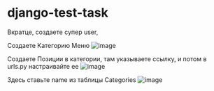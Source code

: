# django-test-task


Вкратце, создаете супер user, 

Создаете Категорию Меню
![image](https://user-images.githubusercontent.com/108280776/234343683-b2fd3e44-9142-464e-93d6-29988e8613b0.png)

Создаете Позиции в категории, там указываете ссылку, и потом в urls.py настраивайте ее
![image](https://user-images.githubusercontent.com/108280776/234343889-2dcc2995-c1ec-4d17-b5c6-f40be80a4bfa.png)


Здесь ставьте name из таблицы Categories
![image](https://user-images.githubusercontent.com/108280776/234345517-e74fe72c-05d6-465c-90d7-359eaad631a9.png)
